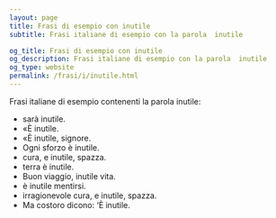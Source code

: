 ```yaml
---
layout: page
title: Frasi di esempio con inutile 
subtitle: Frasi italiane di esempio con la parola  inutile

og_title: Frasi di esempio con inutile 
og_description: Frasi italiane di esempio con la parola  inutile
og_type: website
permalink: /frasi/i/inutile.html
---
```


Frasi italiane di esempio contenenti la parola inutile:


- sarà inutile.
- «È inutile.
- «È inutile, signore.
- Ogni sforzo è inutile.
- cura, e inutile, spazza.
- terra è inutile.
- Buon viaggio, inutile vita.
- è inutile mentirsi.
- irragionevole cura, e inutile, spazza.
- Ma costoro dicono: ‘È inutile.
